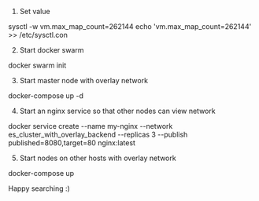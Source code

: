 1. Set value

sysctl -w vm.max_map_count=262144
echo 'vm.max_map_count=262144' >> /etc/sysctl.con

2. Start docker swarm

docker swarm init

3. Start master node with overlay network

docker-compose up -d


4. Start an nginx service so that other nodes can view network

docker service create --name my-nginx --network es_cluster_with_overlay_backend --replicas 3 --publish published=8080,target=80 nginx:latest


5. Start nodes on other hosts with overlay network

docker-compose up



Happy searching :)
